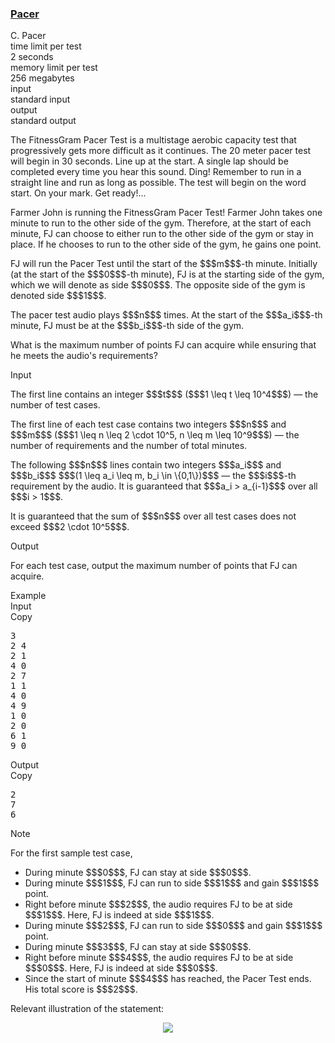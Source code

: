 <h3><a href="https://codeforces.com/contest/2148/problem/C" target="_blank" rel="noopener noreferrer">Pacer</a></h3>

<div class="header"><div class="title">C. Pacer</div><div class="time-limit"><div class="property-title">time limit per test</div>2 seconds</div><div class="memory-limit"><div class="property-title">memory limit per test</div>256 megabytes</div><div class="input-file input-standard"><div class="property-title">input</div>standard input</div><div class="output-file output-standard"><div class="property-title">output</div>standard output</div></div><div><p><span class="tex-font-size-tiny"><span class="tex-font-style-it">The FitnessGram Pacer Test is a multistage aerobic capacity test that progressively gets more difficult as it continues. The 20 meter pacer test will begin in 30 seconds. Line up at the start. A single lap should be completed every time you hear this sound. Ding! Remember to run in a straight line and run as long as possible. The test will begin on the word start. On your mark. Get ready!... </span></span></p><p>Farmer John is running the FitnessGram Pacer Test! Farmer John takes <span class="tex-font-style-bf">one minute</span> to run to the other side of the gym. Therefore, at the start of each minute, FJ can choose to either run to the other side of the gym or stay in place. If he chooses to run to the other side of the gym, he gains <span class="tex-font-style-bf">one point</span>.</p><p>FJ will run the Pacer Test until the start of the $$$m$$$-th minute. Initially (at the start of the $$$0$$$-th minute), FJ is at the starting side of the gym, which we will denote as side $$$0$$$. The opposite side of the gym is denoted side $$$1$$$.</p><p>The pacer test audio plays $$$n$$$ times. At the start of the $$$a_i$$$-th minute, FJ must be at the $$$b_i$$$-th side of the gym.</p><p>What is the maximum number of points FJ can acquire while ensuring that he meets the audio's requirements?</p></div><div class="input-specification"><div class="section-title">Input</div><p>The first line contains an integer $$$t$$$ ($$$1 \leq t \leq 10^4$$$) — the number of test cases.</p><p>The first line of each test case contains two integers $$$n$$$ and $$$m$$$ ($$$1 \leq n \leq 2 \cdot 10^5, n \leq m \leq 10^9$$$) — the number of requirements and the number of total minutes.</p><p>The following $$$n$$$ lines contain two integers $$$a_i$$$ and $$$b_i$$$ $$$(1 \leq a_i \leq m, b_i \in \{0,1\})$$$ — the $$$i$$$-th requirement by the audio. It is guaranteed that $$$a_i > a_{i-1}$$$ over all $$$i > 1$$$.</p><p>It is guaranteed that the sum of $$$n$$$ over all test cases does not exceed $$$2 \cdot 10^5$$$.</p></div><div class="output-specification"><div class="section-title">Output</div><p>For each test case, output the maximum number of points that FJ can acquire.</p></div><div class="sample-tests"><div class="section-title">Example</div><div class="sample-test"><div class="input"><div class="title">Input<div title="Copy" data-clipboard-target="#id007672863361054265" id="id0012244087728447617" class="input-output-copier">Copy</div></div><pre id="id007672863361054265"><div class="test-example-line test-example-line-even test-example-line-0">3</div><div class="test-example-line test-example-line-odd test-example-line-1">2 4</div><div class="test-example-line test-example-line-odd test-example-line-1">2 1</div><div class="test-example-line test-example-line-odd test-example-line-1">4 0</div><div class="test-example-line test-example-line-even test-example-line-2">2 7</div><div class="test-example-line test-example-line-even test-example-line-2">1 1</div><div class="test-example-line test-example-line-even test-example-line-2">4 0</div><div class="test-example-line test-example-line-odd test-example-line-3">4 9</div><div class="test-example-line test-example-line-odd test-example-line-3">1 0</div><div class="test-example-line test-example-line-odd test-example-line-3">2 0</div><div class="test-example-line test-example-line-odd test-example-line-3">6 1</div><div class="test-example-line test-example-line-odd test-example-line-3">9 0</div></pre></div><div class="output"><div class="title">Output<div title="Copy" data-clipboard-target="#id0040281256854812464" id="id0033362223821774295" class="input-output-copier">Copy</div></div><pre id="id0040281256854812464">2
7
6
</pre></div></div></div><div class="note"><div class="section-title">Note</div><p>For the first sample test case,</p><ul> <li> During minute $$$0$$$, FJ can stay at side $$$0$$$. </li><li> During minute $$$1$$$, FJ can run to side $$$1$$$ and gain $$$1$$$ point. </li><li> Right before minute $$$2$$$, the audio requires FJ to be at side $$$1$$$. Here, FJ is indeed at side $$$1$$$. </li><li> During minute $$$2$$$, FJ can run to side $$$0$$$ and gain $$$1$$$ point. </li><li> During minute $$$3$$$, FJ can stay at side $$$0$$$. </li><li> Right before minute $$$4$$$, the audio requires FJ to be at side $$$0$$$. Here, FJ is indeed at side $$$0$$$. </li><li> Since the start of minute $$$4$$$ has reached, the Pacer Test ends. His total score is $$$2$$$. </li></ul><p>Relevant illustration of the statement:</p><center> <img class="tex-graphics" src="https://espresso.codeforces.com/308623114ebb88f607bf50b390f9c2dea93705fa.png" style="max-width: 100.0%;max-height: 100.0%;">   </center></div>